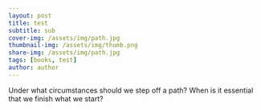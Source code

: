 ```yaml
---
layout: post
title: test
subtitle: sub
cover-img: /assets/img/path.jpg
thumbnail-img: /assets/img/thumb.png
share-img: /assets/img/path.jpg
tags: [books, test]
author: author
---
```


Under what circumstances should we step off a path? When is it essential that we finish what we start? 